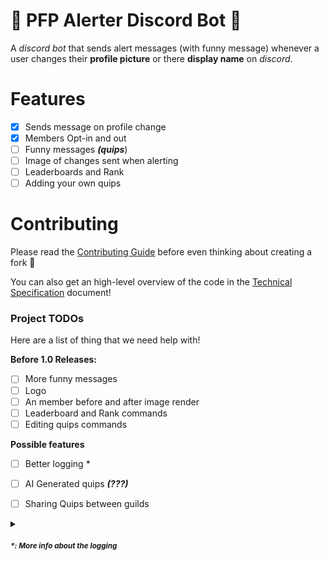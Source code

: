 # 🚨 PFP Alerter Discord Bot 🚨

A _discord bot_ that sends alert messages (with funny message) whenever a user changes their **profile picture** or there **display name** on _discord_.

# Features

 - [x] Sends message on profile change
 - [x] Members Opt-in and out
 - [ ] Funny messages **_(quips_**)
 - [ ] Image of changes sent when alerting
 - [ ] Leaderboards and Rank
 - [ ] Adding your own quips

# Contributing

Please read the [Contributing Guide](CONTRIBUTING.md) before even thinking about creating a fork 👀

You can also get an high-level overview of the code in the [Technical Specification](TECHNICAL_SPEC.md) document!

### Project TODOs
Here are a list of thing that we need help with!

**Before 1.0 Releases:**

 - [ ] More funny messages
 - [ ] Logo
 - [ ] An member before and after image render
 - [ ] Leaderboard and Rank commands
 - [ ] Editing quips commands

**Possible features**
 - [ ] Better logging *
 - [ ] AI Generated quips **_(???)_**
 - [ ] Sharing Quips between guilds


<details>
    <summary>
        <h5><small><em>*: More info about the logging<em></small></h5>
    </summary>
    <p>This is for sending logs/log ids to users when an error occurs. This system should be robust so it can work for other bots <small><em>(maybe a separate module, idk).</em></small></p>
    <p>It would be nice if we where able to send the full log to the user, so they can send it as an issue and get well versed contributes to help, however, logs most likely will have context that contain sensitive data and also most people using the bot, are most-likely... <em>dumb</em> so it wouldn't be of use to most people</p>
</details>